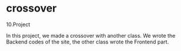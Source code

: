 # crossover
10.Project



In this project, we made a crossover with another class. We wrote the Backend codes of the site, the other class wrote the Frontend part.

